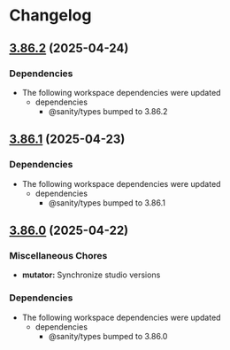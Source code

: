 # Changelog

## [3.86.2](https://github.com/sanity-io/sanity/compare/v3.86.1...v3.86.2) (2025-04-24)


### Dependencies

* The following workspace dependencies were updated
  * dependencies
    * @sanity/types bumped to 3.86.2

## [3.86.1](https://github.com/sanity-io/sanity/compare/v3.86.0...v3.86.1) (2025-04-23)


### Dependencies

* The following workspace dependencies were updated
  * dependencies
    * @sanity/types bumped to 3.86.1

## [3.86.0](https://github.com/sanity-io/sanity/compare/mutator-v3.85.1...mutator-v3.86.0) (2025-04-22)


### Miscellaneous Chores

* **mutator:** Synchronize studio versions


### Dependencies

* The following workspace dependencies were updated
  * dependencies
    * @sanity/types bumped to 3.86.0
